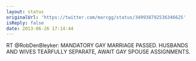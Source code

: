 ```yaml
---
layout: status
originalUrl: 'https://twitter.com/marcgg/status/349938792536346625'
isReply: false
date: 2013-06-26 17:14:44
---
```


RT @RobDenBleyker: MANDATORY GAY MARRIAGE PASSED. HUSBANDS AND WIVES TEARFULLY SEPARATE, AWAIT GAY SPOUSE ASSIGNMENTS.
